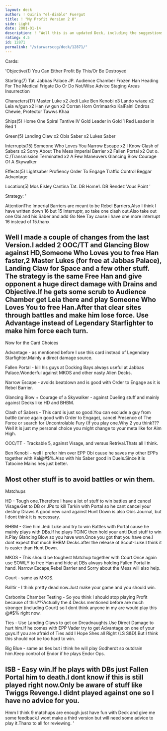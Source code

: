 ```yaml
---
layout: deck
author: ! Quirin "el-diablo" Fuergut
title: ! "My Profit Version 2 0"
side: Light
date: 2001-01-14
description: ! "Well this is an updated Deck, including the suggestions from the reviews.And NO I dont fear Carbonite Chamber Testing, cause there are at least 4 or 5 better Dark Decks out there, so I dont think anyone in my area will play it."
rating: 4.5
id: 12871
permalink: "/starwarsccg/deck/12871/"
---
```

Cards: 

'Objective(1)
You Can Either Profit By This/Or Be Destroyed

Starting(7)
Tat. Jabbas Palace
JP. Audience Chamber
Frozen Han
Heading For The Medical Frigate
Do Or Do Not/Wise Advice
Staging Areas
Insurrection

Characters(17)
Master Luke x2
Jedi Luke
Ben Kenobi x3
Lando w/axe x2
Leia w/gun x2
Han /w gun x2
Corran Horn
Orrimaarko
KalFalnl Cndros
Chewie, Protector
Tawws Khaa

Ships(5)
Home One
Spiral
Tantive IV
Gold Leader in Gold 1
Red Leader in Red 1

Green(5)
Landing Claw x2
Obis Saber x2
Lukes Saber

Interrupts(15)
Someone Who Loves You
Narrow Escape x2
I Know
Clash of Sabers x2
Sorry About The Mess
Imperial Barrier x2
Fallen Portal x2
Out o. C./Transmission Terminated x2
A Few Maneuvers
Glancing Blow
Courage Of A Skywalker

Effects(5)
Lightsaber Profiency
Order To Engage
Traffic Control
Beggar
Advantage

Location(5)
Mos Eisley
Cantina
Tat. DB
Home1. DB
Rendez Vous Point
'

Strategy: '

AttentionThe Imperial Barriers are meant to be Rebel Barriers.Also I think I have written down 16 but 15 Interruptr, so take one clash out.Also take out one Obi and his Saber and add Go Nee Tay cause i have one more interrupt 16 instead of 15.thanx

Well I made a couple of changes from the last Version.I added 2 OOC/TT and Glancing Blow against HD,Someone Who Loves you to free Han faster,2 Master Lukes (for free at Jabbas Palace), Landing Claw for Space and a few other stuff.
The strategy is the same Free Han and give opponent a huge direct damage with Drains and Objective.If he gets some scrub to Audience Chamber get Leia there and play Someone Who Loves You to free Han.After that clear sites through battles and make him lose force.
Use Advantage instead of Legendary Starfighter to make him force each turn.
--------------------------------------------------
Now for the Card Choices

Advantage - as mentioned before I use this card instead of Legendary Starfighter.Mainly a direct damage source.

Fallen Portal - kill his guys at Docking Bays always useful at Jabbas Palace.Wonderful against MKOS and other nasty Alien Decks.

Narrow Escape - avoids beatdown and is good with Order to Engage as it is Rebel Barrier.

Glancing Blow + Courage of a Skywalker - against Dueling stuff and mainly against Decks like HD and BHBM.

Clash of Sabers - This card is just so good.You can exclude a guy from battle (once again good with Order to Engage), cancel Presence of The Force or search for Uncontrolable Fury (If you play one.Why 2 you think??? Well it is just my personal choice you might change to your meta like for Aim High.

OOC/TT - Trackable 5, against Visage, and versus Retrival.Thats all I think.

Ben Kenobi - well I prefer him over EPP Obi cause he saves my other EPPs together with Kal@#$%.Also with his Saber good in Duels.Since it is Tatooine
Mains hes just better.

Most other stuff is to avoid battles or win them.
--------------------------------------------------

Matchups

HD - Tough one.Therefore I have a lot of stuff to win battles and cancel Visage.Get to DB or JPs to kill Tarkin with Portal so he cant cancel your destiny Draws.A good new card against Hunt Down is also Obis Journal, but I dont think it is necessary.

BHBM - Give him Jedi Luke and try to win Battles with Portal cause he mainly plays with DBs.If he plays TCINC then hold your anti Duel stuff to win it.Play Glancing Blow so you have won.Once you got that you have one.I dont expect that much BHBM Decks after the release ot Scout-Luke.I think it is easier than Hunt Down.

MKOS - This should be toughest Matchup together with Court.Once again use SOWLY to free Han and hide at DBs always holding Fallen Portal in hand.
Narrow Escape,Rebel Barrier and Sorry about the Mess will also help.

Court - same as MKOS.

Ralltir - I think pretty dead now.Just make your game and you should win.

Carbonite Chamber Testing - So you think I should stop playing Profit because of this???Actually the 4 Decks mentioned before are much stronger (including Court) so I dont think anyone in my are would play this @#$% right now.

Ties - Use Landing Claws to get on Dreadnaughts.Use Direct Damage to hurt him.If he comes with EPP Vader try to get Advantage on one of your guys.If you are afraid of Ties add I Hope Shes all Right (LS S&D).But I think this should not be too hard to win.

Big Blue - same as ties but i think he will play Godherdt so outdrain him.Keep control of Endor if he plays Endor Ops.

ISB - Easy win.If he plays with DBs just Fallen Portal him to death.I dont know if this is still played right now.Only be aware of stuff like Twiggs Revenge.I didnt played against one so I have no advice for you.
--------------------------------------------------

Hmm I think 9 matchups are enough just have fun with Deck and give me some feedback.I wont make a third version but will need some advice to play it.Thanx to all for reviewing.   '
